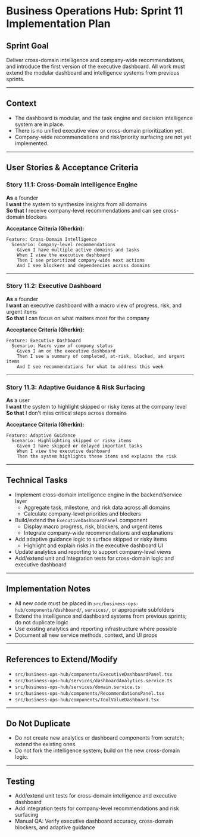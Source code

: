 # Business Operations Hub: Sprint 11 Implementation Plan

## Sprint Goal

Deliver cross-domain intelligence and company-wide recommendations, and introduce the first version of the executive dashboard. All work must extend the modular dashboard and intelligence systems from previous sprints.

---

## Context

- The dashboard is modular, and the task engine and decision intelligence system are in place.
- There is no unified executive view or cross-domain prioritization yet.
- Company-wide recommendations and risk/priority surfacing are not yet implemented.

---

## User Stories & Acceptance Criteria

### Story 11.1: Cross-Domain Intelligence Engine

**As** a founder  
**I want** the system to synthesize insights from all domains  
**So that** I receive company-level recommendations and can see cross-domain blockers

**Acceptance Criteria (Gherkin):**
```
Feature: Cross-Domain Intelligence
  Scenario: Company-level recommendations
    Given I have multiple active domains and tasks
    When I view the executive dashboard
    Then I see prioritized company-wide next actions
    And I see blockers and dependencies across domains
```

---

### Story 11.2: Executive Dashboard

**As** a founder  
**I want** an executive dashboard with a macro view of progress, risk, and urgent items  
**So that** I can focus on what matters most for the company

**Acceptance Criteria (Gherkin):**
```
Feature: Executive Dashboard
  Scenario: Macro view of company status
    Given I am on the executive dashboard
    Then I see a summary of completed, at-risk, blocked, and urgent items
    And I see recommendations for what to address this week
```

---

### Story 11.3: Adaptive Guidance & Risk Surfacing

**As** a user  
**I want** the system to highlight skipped or risky items at the company level  
**So that** I don’t miss critical steps across domains

**Acceptance Criteria (Gherkin):**
```
Feature: Adaptive Guidance
  Scenario: Highlighting skipped or risky items
    Given I have skipped or delayed important tasks
    When I view the executive dashboard
    Then the system highlights these items and explains the risk
```

---

## Technical Tasks

- Implement cross-domain intelligence engine in the backend/service layer
  - Aggregate task, milestone, and risk data across all domains
  - Calculate company-level priorities and blockers
- Build/extend the `ExecutiveDashboardPanel` component
  - Display macro progress, risk, blockers, and urgent items
  - Integrate company-wide recommendations and explanations
- Add adaptive guidance logic to surface skipped or risky items
  - Highlight and explain risks in the executive dashboard UI
- Update analytics and reporting to support company-level views
- Add/extend unit and integration tests for cross-domain logic and executive dashboard

---

## Implementation Notes

- All new code must be placed in `src/business-ops-hub/components/dashboard/`, `services/`, or appropriate subfolders
- Extend the intelligence and dashboard systems from previous sprints; do not duplicate logic
- Use existing analytics and reporting infrastructure where possible
- Document all new service methods, context, and UI props

---

## References to Extend/Modify

- `src/business-ops-hub/components/ExecutiveDashboardPanel.tsx`
- `src/business-ops-hub/services/dashboardAnalytics.service.ts`
- `src/business-ops-hub/services/domain.service.ts`
- `src/business-ops-hub/components/RecommendationsPanel.tsx`
- `src/business-ops-hub/components/ToolValueDashboard.tsx`

---

## Do Not Duplicate

- Do not create new analytics or dashboard components from scratch; extend the existing ones.
- Do not fork the intelligence system; build on the new cross-domain logic.

---

## Testing

- Add/extend unit tests for cross-domain intelligence and executive dashboard
- Add integration tests for company-level recommendations and risk surfacing
- Manual QA: Verify executive dashboard accuracy, cross-domain blockers, and adaptive guidance
